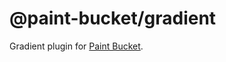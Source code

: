 # @paint-bucket/gradient

Gradient plugin for [Paint Bucket](https://github.com/smikhalevski/paint-bucket/).
